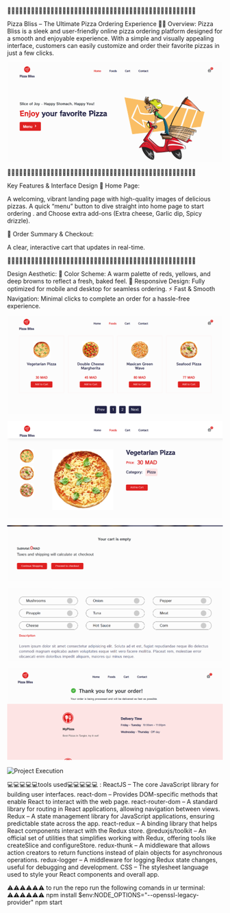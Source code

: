 🍕✨🍕✨🍕✨🍕✨🍕✨🍕✨🍕✨🍕✨🍕✨🍕✨🍕✨🍕✨🍕✨🍕✨🍕✨🍕✨🍕✨🍕✨🍕✨🍕✨🍕✨🍕✨🍕✨🍕✨

Pizza Bliss – The Ultimate Pizza Ordering Experience 🍕✨
Overview:
Pizza Bliss is a sleek and user-friendly online pizza ordering platform designed for a smooth and enjoyable experience. With a simple and visually appealing interface, customers can easily customize and order their favorite pizzas in just a few clicks.

![Project Execution](src/Execution/Overview.png)

🍕✨🍕✨🍕✨🍕✨🍕✨🍕✨🍕✨🍕✨🍕✨🍕✨🍕✨🍕✨🍕✨🍕✨🍕✨🍕✨🍕✨🍕✨🍕✨🍕✨🍕✨🍕✨🍕✨🍕✨

Key Features & Interface Design
🔹 Home Page:

A welcoming, vibrant landing page with high-quality images of delicious pizzas.
A quick “menu” button to dive straight into home page to start ordering .
and  Choose extra add-ons (Extra cheese, Garlic dip, Spicy drizzle).

🔹 Order Summary & Checkout:

A clear, interactive cart that updates in real-time.

🍕✨🍕✨🍕✨🍕✨🍕✨🍕✨🍕✨🍕✨🍕✨🍕✨🍕✨🍕✨🍕✨🍕✨🍕✨🍕✨🍕✨🍕✨🍕✨🍕✨🍕✨🍕✨🍕✨🍕✨

Design Aesthetic:
🍕 Color Scheme: A warm palette of reds, yellows, and deep browns to reflect a fresh, baked feel.
📱 Responsive Design: Fully optimized for mobile and desktop for seamless ordering.
⚡ Fast & Smooth Navigation: Minimal clicks to complete an order for a hassle-free experience.


![Project Execution](src/Execution/FoodOverview.png)

![Project Execution](src/Execution/AdditionalsOverView.png)

![Project Execution](src/Execution/CartOverView.png)

![Project Execution](src/Execution/Additionals.png)


![Project Execution](src/Execution/Checkout.png)

![Project Execution](scr/Execution/DropDown.png)

💻💻💻💻💻tools used💻💻💻💻💻 :
ReactJS – The core JavaScript library for building user interfaces.
react-dom – Provides DOM-specific methods that enable React to interact with the web page.
react-router-dom – A standard library for routing in React applications, allowing navigation between views.
Redux – A state management library for JavaScript applications, ensuring predictable state across the app.
react-redux – A binding library that helps React components interact with the Redux store.
@reduxjs/toolkit – An official set of utilities that simplifies working with Redux, offering tools like createSlice and configureStore.
redux-thunk – A middleware that allows action creators to return functions instead of plain objects for asynchronous operations.
redux-logger – A middleware for logging Redux state changes, useful for debugging and development.
CSS – The stylesheet language used to style your React components and overall app.

⚠️⚠️⚠️⚠️⚠️⚠️ to run the repo run the following comands in ur terminal: ⚠️⚠️⚠️⚠️⚠️⚠️
npm install 
$env:NODE_OPTIONS="--openssl-legacy-provider"
npm start

